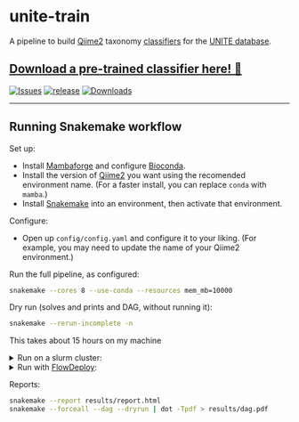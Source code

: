 # unite-train

A pipeline to build [Qiime2](https://qiime2.org/) taxonomy [classifiers](https://docs.qiime2.org/2021.11/data-resources/) for the [UNITE database](https://unite.ut.ee/repository.php).

## [Download a pre-trained classifier here! 🎁](https://github.com/colinbrislawn/unite-train/releases)

[![Issues](https://img.shields.io/github/issues/colinbrislawn/unite-train?style=for-the-badge)](https://github.com/colinbrislawn/unite-train/issues)
[![release](https://img.shields.io/github/release-date-pre/colinbrislawn/unite-train?style=for-the-badge)](https://github.com/colinbrislawn/unite-train/releases)
[![Downloads](https://img.shields.io/github/downloads/colinbrislawn/unite-train/total.svg?style=for-the-badge)](https://github.com/colinbrislawn/unite-train/releases)

---

## Running Snakemake workflow

Set up:

- Install [Mambaforge](https://github.com/conda-forge/miniforge#mambaforge) and configure [Bioconda](https://bioconda.github.io/).
- Install the version of [Qiime2](https://docs.qiime2.org/) you want using the recomended environment name.
  (For a faster install, you can replace `conda` with `mamba`.)
- Install [Snakemake](https://snakemake.readthedocs.io/en/stable/getting_started/installation.html) into an environment, then activate that environment.

Configure:

- Open up `config/config.yaml` and configure it to your liking.
  (For example, you may need to update the name of your Qiime2 environment.)

Run the full pipeline, as configured:

```bash
snakemake --cores 8 --use-conda --resources mem_mb=10000
```

Dry run (solves and prints and DAG, without running it):

```bash
snakemake --rerun-incomplete -n
```

This takes about 15 hours on my machine

<details>
  <summary>Run on a slurm cluster:</summary>

More specifically, The University of Florida HiPerGator supercomputer,
with access generously provided by the [Kawahara Lab](https://www.floridamuseum.ufl.edu/kawahara-lab/)!

```bash
screen    # We connect to a random login node, so we may not be able...
screen -r # to reconnect with this later on.

snakemake --jobs 24 --slurm \
  --rerun-incomplete --retries 3 \
  --use-envmodules --latency-wait 10 \
  --default-resources slurm_account=kawahara slurm_partition=hpg-milan
```

</details>

<details>
  <summary>Run with <a href="https://flowdeploy.com/">FlowDeploy</a>:</summary>

Not sponsored!

Open [Data](https://app.flowdeploy.com/data) to find your file path `fd://whatever`

![flowdeploy-path](resources/flowdeploy-file-path.png)

Bind that path using `--singularity-args "--bind /whatever"``

```bash
# Run location
trialrootdir2 # default

# Snakemake folder name for run:
# colinbrislawn/unite-train # default

# Snakefile location
# workflow/Snakefile # default

# Command-line arguments:
--rerun-incomplete --retries 3 --use-singularity --singularity-args "--bind /quirky-tesla"
# Note that the `snakemake` command and `--jobs` are not needed on FlowDeploy
# And maybe `--default-resources` is also not needed?
```

</details>

Reports:

```bash
snakemake --report results/report.html
snakemake --forceall --dag --dryrun | dot -Tpdf > results/dag.pdf
```
